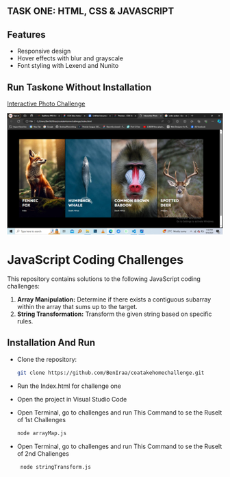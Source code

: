 ## TASK ONE: HTML, CSS & JAVASCRIPT

## Features
- Responsive design
- Hover effects with blur and grayscale
- Font styling with Lexend and Nunito

## Run Taskone Without Installation
[Interactive Photo Challenge](https://beniraa.github.io/coatakehomechallenge/)


![Screenshot of Desktop View](./images/Screenshot%20(144).png)

# JavaScript Coding Challenges

This repository contains solutions to the following JavaScript coding challenges:

1. **Array Manipulation:** Determine if there exists a contiguous subarray within the array that sums up to the target.
2. **String Transformation:** Transform the given string based on specific rules.


## Installation And Run

- Clone the repository:
   ```bash
   git clone https://github.com/BenIraa/coatakehomechallenge.git
- Run the Index.html for challenge one

- Open the project in Visual Studio Code

- Open Terminal, go to challenges and run This Command to se the Ruselt of 1st Challenges
   ```bash
   node arrayMap.js
- Open Terminal, go to challenges and run This Command to se the Ruselt of 2nd Challenges
  ```bash
   node stringTransform.js

